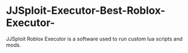 # JJSploit-Executor-Best-Roblox-Executor-
JJSploit Roblox Executor is a software used to run custom lua scripts and mods.
